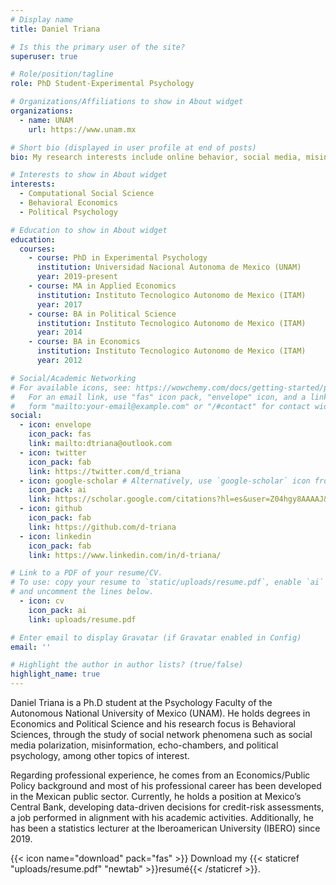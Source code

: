 ```yaml
---
# Display name
title: Daniel Triana

# Is this the primary user of the site?
superuser: true

# Role/position/tagline
role: PhD Student-Experimental Psychology

# Organizations/Affiliations to show in About widget
organizations:
  - name: UNAM
    url: https://www.unam.mx

# Short bio (displayed in user profile at end of posts)
bio: My research interests include online behavior, social media, misinformation, affective polarization, echo chambers, hate speech, populism.

# Interests to show in About widget
interests:
  - Computational Social Science
  - Behavioral Economics
  - Political Psychology

# Education to show in About widget
education:
  courses:
    - course: PhD in Experimental Psychology
      institution: Universidad Nacional Autonoma de Mexico (UNAM)
      year: 2019-present
    - course: MA in Applied Economics
      institution: Instituto Tecnologico Autonomo de Mexico (ITAM)
      year: 2017
    - course: BA in Political Science
      institution: Instituto Tecnologico Autonomo de Mexico (ITAM)
      year: 2014
    - course: BA in Economics
      institution: Instituto Tecnologico Autonomo de Mexico (ITAM)
      year: 2012

# Social/Academic Networking
# For available icons, see: https://wowchemy.com/docs/getting-started/page-builder/#icons
#   For an email link, use "fas" icon pack, "envelope" icon, and a link in the
#   form "mailto:your-email@example.com" or "/#contact" for contact widget.
social:
  - icon: envelope
    icon_pack: fas
    link: mailto:dtriana@outlook.com
  - icon: twitter
    icon_pack: fab
    link: https://twitter.com/d_triana
  - icon: google-scholar # Alternatively, use `google-scholar` icon from `ai` icon pack
    icon_pack: ai
    link: https://scholar.google.com/citations?hl=es&user=Z04hgy8AAAAJ&view_op=list_works&gmla=AJsN-F7pnko8A-8YMKfAclg3e_Pbrc6BenPxyAmS7w5-03i7oa4BimGZ_REfuunbnLQC3mjRmh_N3XYU2w-Uzz4bVpH101AcysRg17WhCduDa2bYav7-r0U
  - icon: github
    icon_pack: fab
    link: https://github.com/d-triana
  - icon: linkedin
    icon_pack: fab
    link: https://www.linkedin.com/in/d-triana/

# Link to a PDF of your resume/CV.
# To use: copy your resume to `static/uploads/resume.pdf`, enable `ai` icons in `params.toml`,
# and uncomment the lines below.
  - icon: cv
    icon_pack: ai
    link: uploads/resume.pdf

# Enter email to display Gravatar (if Gravatar enabled in Config)
email: ''

# Highlight the author in author lists? (true/false)
highlight_name: true
---
```


Daniel Triana is a Ph.D student at the Psychology Faculty of the Autonomous National University of Mexico (UNAM).
He holds degrees in Economics and Political Science and his research focus is Behavioral Sciences, through the study of social network phenomena such as social media polarization, misinformation, echo-chambers, and political psychology, among other topics of interest. <p>
Regarding professional experience, he comes from an Economics/Public Policy background and most of his professional career has been developed in the Mexican public sector. Currently, he holds a position at Mexico’s Central Bank, developing data-driven decisions for credit-risk assessments, a job performed in alignment with his academic activities. Additionally, he has been a statistics lecturer at the Iberoamerican University (IBERO) since 2019.

{{< icon name="download" pack="fas" >}} Download my {{< staticref "uploads/resume.pdf" "newtab" >}}resumé{{< /staticref >}}.

